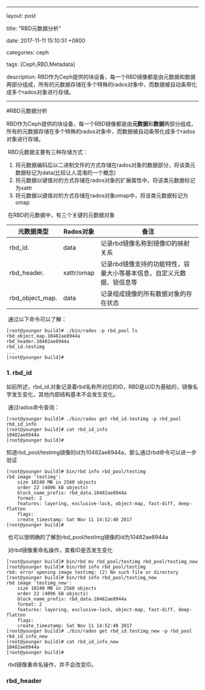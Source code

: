 ------------

layout: post

title:  "RBD元数据分析"

date:   2017-11-11 15:10:51 +0800

categories: ceph

tags: [Ceph,RBD,Metadata]

description: RBD作为Ceph提供的块设备，每一个RBD镜像都是由元数据和数据两部分组成，所有的元数据存储在多个特殊的rados对象中，而数据被自动条带化成多个rados对象进行存储。

------------
#RBD元数据分析

​        RBD作为Ceph提供的块设备，每一个RBD镜像都是由**元数据**和**数据**两部分组成，所有的元数据存储在多个特殊的rados对象中，而数据被自动条带化成多个rados对象进行存储。

​        RBD元数据主要有三种存储方式：

1. 将元数据编码后以二进制文件的方式存储在rados对象的数据部分，将该类元数据标记为data(比较让人混淆的一个概念)
2. 将元数据以键值对的方式存储在rados对象的扩展属性中，将该类元数据标记为xattr
3. 将元数据以键值对的方式存储在rados对象omap中，将该类元数据标记为omap

​    在RBD的元数据中，有三个关键的元数据对象

| 元数据类型               | Rados对象    | 备注                                   |
| ------------------- | ---------- | ------------------------------------ |
| rbd_id.<name>       | data       | 记录rbd镜像名称到镜像ID的映射关系                  |
| rbd_header.<id>     | xattr/omap | 记录rbd镜像支持的功能特性，容量大小等基本信息，自定义元数据、锁信息等 |
| rbd_object_map.<id> | data       | 记录组成镜像的所有数据对象的存在状态                   |

​        通过以下命令可以了解：

~~~
[root@younger build]# ./bin/rados -p rbd_pool ls
rbd_object_map.10482ae8944a
rbd_header.10482ae8944a
rbd_id.testimg
...
[root@younger build]#
~~~



### 1. rbd_id

​        如前所述，rbd_id.<name>对象记录着rbd名称所对应的ID，RBD是以ID为基础的，镜像名字发生变化，其他内部结构基本不会发生变化。

​        通过rados命令查询：

~~~
[root@younger build]# ./bin/rados get rbd_id.testimg -p rbd_pool rbd_id_info
[root@younger build]# cat rbd_id_info 
10482ae8944a
[root@younger build]# 
~~~

​       知道rbd_pool/testimg镜像的id为10482ae8944a，那么通过rbd命令可以进一步验证

~~~
[root@younger build]# bin/rbd info rbd_pool/testimg
rbd image 'testimg':
	size 10240 MB in 2560 objects
	order 22 (4096 kB objects)
	block_name_prefix: rbd_data.10482ae8944a
	format: 2
	features: layering, exclusive-lock, object-map, fast-diff, deep-flatten
	flags: 
	create_timestamp: Sat Nov 11 14:52:40 2017
[root@younger build]# 
~~~

​    也可以很明确的了解到rbd_pool/testimg镜像的id为10482ae8944a

​    对rbd镜像重命名操作，查看ID是否发生变化

~~~
[root@younger build]# bin/rbd mv rbd_pool/testimg rbd_pool/testimg_new
[root@younger build]# bin/rbd info rbd_pool/testimg
rbd: error opening image testimg: (2) No such file or directory
[root@younger build]# bin/rbd info rbd_pool/testimg_new
rbd image 'testimg_new':
	size 10240 MB in 2560 objects
	order 22 (4096 kB objects)
	block_name_prefix: rbd_data.10482ae8944a
	format: 2
	features: layering, exclusive-lock, object-map, fast-diff, deep-flatten
	flags: 
	create_timestamp: Sat Nov 11 14:52:40 2017
[root@younger build]# ./bin/rados get rbd_id.testimg_new -p rbd_pool rbd_id_info_new
[root@younger build]# cat rbd_id_info_new 
10482ae8944a
[root@younger build]# 

~~~

​       rbd镜像重命名操作，并不会改变ID。

### rbd_header



